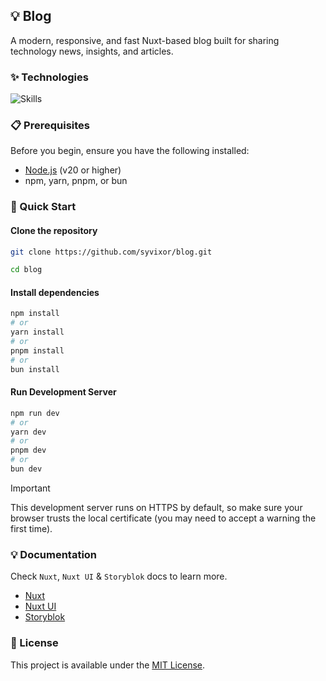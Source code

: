 ## 💡 Blog

A modern, responsive, and fast Nuxt-based blog built for sharing technology news, insights, and articles.

### ✨ Technologies

![Skills](https://skills.syvixor.com/api/icons?i=ts,nuxt,tailwind,storyblok)

### 📋 Prerequisites

Before you begin, ensure you have the following installed:
- [Node.js](https://nodejs.org) (v20 or higher)
- npm, yarn, pnpm, or bun

### 🚀 Quick Start

#### Clone the repository

```bash
git clone https://github.com/syvixor/blog.git
```

```bash
cd blog
```

#### Install dependencies

```bash
npm install
# or
yarn install
# or
pnpm install
# or
bun install
```

#### Run Development Server

```bash
npm run dev
# or
yarn dev
# or
pnpm dev
# or
bun dev
```

> [!IMPORTANT]
> This development server runs on HTTPS by default, so make sure your browser trusts the local certificate (you may need to accept a warning the first time).

### 💡 Documentation

Check `Nuxt`, `Nuxt UI` & `Storyblok` docs to learn more.

- [Nuxt](https://nuxt.com)
- [Nuxt UI](https://ui.nuxt.com)
- [Storyblok](https://storyblok.com)

### 📜 License

This project is available under the [MIT License](LICENSE).